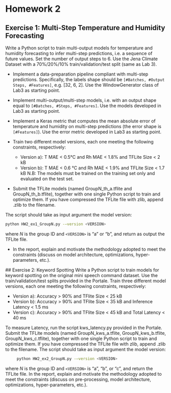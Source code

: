 # Homework 2
## Exercise 1: Multi-Step Temperature and Humidity Forecasting 
Write a Python script to train multi-output models for temperature and humidity forecasting to infer multi-step predictions, i.e. a sequence of future values. Set the number of output steps to 6. Use the Jena Climate Dataset with a 70%/20%/10% train/validation/test split (same as Lab 3).

- Implement a data-preparation pipeline compliant with multi-step predictions. Specifically, the labels shape should be ```[#Batches, #Output Steps, #Features]```, e.g. [32, 6, 2]. Use the WindowGenerator class of Lab3 as starting point.

- Implement multi-output/multi-step models, i.e. with an output shape equal to ```[#Batches, #Steps, #Features]```. Use the models developed in Lab3 as starting point.
  
- Implement a Keras metric that computes the mean absolute error of temperature and humidity on multi-step predictions (the error shape is ```[#Features]```). Use the error metric developed in Lab3 as starting point.

- Train two different model versions, each one meeting the following constraints, respectively: 
   - Version a): T MAE < 0.5°C and Rh MAE < 1.8% and TFLite Size < 2 kB
   - Version b): T MAE < 0.6 °C and Rh MAE < 1.9% and TFLite Size < 1.7 kB
N.B: The models must be trained on the training set only and evaluated on the test set.

- Submit the TFLite models (named GroupN_th_a.tflite and GroupN_th_b.tflite), together with one single Python script to train and optimize them. If you have compressed the TFLite file with zlib, append .zlib to the filename.

The script should take as input argument the model version:
```bash
python HW2_ex1_GroupN.py -–version <VERSION>
```
where $N$ is the group ID and ```<VERSION>``` is “a” or “b”, and return as output the TFLite file.

- In the report, explain and motivate the methodology adopted to meet the constraints (discuss
on model architecture, optimizations, hyper-parameters, etc.).

## Exercise 2: Keyword Spotting 
Write a Python script to train models for keyword spotting on the original mini speech command dataset. Use the train/validation/test splits provided in the Portale.
Train three different model versions, each one meeting the following constraints, respectively: 
- Version a): Accuracy > 90% and TFlite Size < 25 kB
- Version b): Accuracy > 90% and TFlite Size < 35 kB and Inference Latency < 1.5 ms 
- Version c): Accuracy > 90% and TFlite Size < 45 kB and Total Latency < 40 ms

To measure Latency, run the script kws_latency.py provided in the Portale.
Submit the TFLite models (named GroupN_kws_a.tflite, GroupN_kws_b.tflite, GroupN_kws_c.tflite), together with one single Python script to train and optimize them. If you have compressed the TFLite file with zlib, append .zlib to the filename.
The script should take as input argument the model version:

```bash
     python HW2_ex2_GroupN.py -–version <VERSION>
```
where $N$ is the group ID and ```<VERSION>``` is “a”, “b”, or “c”, and return the TFLite file.
In the report, explain and motivate the methodology adopted to meet the constraints (discuss on pre-processing, model architecture, optimizations, hyper-parameters, etc.).